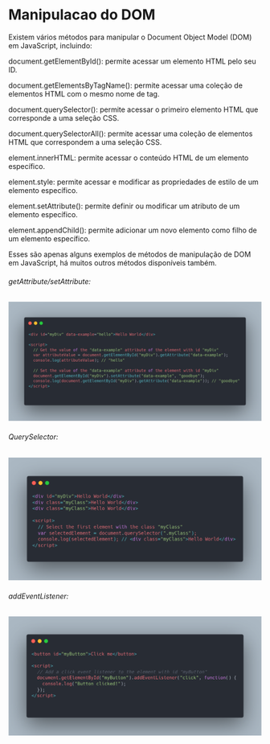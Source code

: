 # Manipulacao do DOM

Existem vários métodos para manipular o Document Object Model (DOM) em JavaScript, incluindo:

document.getElementById(): permite acessar um elemento HTML pelo seu ID.

document.getElementsByTagName(): permite acessar uma coleção de elementos HTML com o mesmo nome de tag.

document.querySelector(): permite acessar o primeiro elemento HTML que corresponde a uma seleção CSS.

document.querySelectorAll(): permite acessar uma coleção de elementos HTML que correspondem a uma seleção CSS.

element.innerHTML: permite acessar o conteúdo HTML de um elemento específico.

element.style: permite acessar e modificar as propriedades de estilo de um elemento específico.

element.setAttribute(): permite definir ou modificar um atributo de um elemento específico.

element.appendChild(): permite adicionar um novo elemento como filho de um elemento específico.

Esses são apenas alguns exemplos de métodos de manipulação de DOM em JavaScript, há muitos outros métodos disponíveis também.

###### getAttribute/setAttribute:

<img src="img/atri.png" width= 700px>

###### QuerySelector:

<img src="img/query.png" width= 700px>


###### addEventListener:

<img src="img/event.png" width= 700px>

